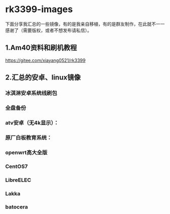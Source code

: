 # rk3399-images

下面分享我汇总的一些镜像，有的是我亲自移植，有的是群友制作，在此就不一一感谢了（需要版权，或者不想发布请私信）。

## 1.Am40资料和刷机教程
https://gitee.com/xiayang0521/rk3399

## 2.汇总的安卓、linux镜像

### 冰淇淋安卓系统线刷包

### 全盘备份

### atv安卓（无4k显示）：

### 原厂白板教育系统：

### openwrt高大全版


### CentOS7


### LibreELEC


### Lakka

### batocera


